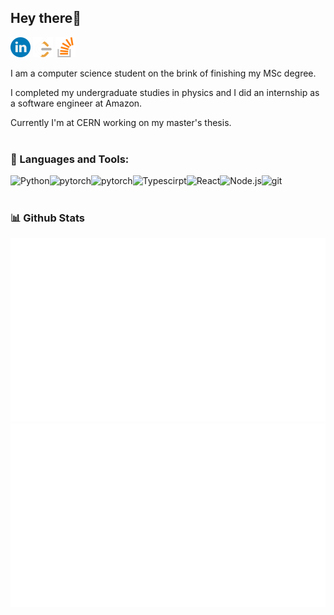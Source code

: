 ## Hey there👋
<a href='https://www.linkedin.com/in/pinzauti/'><img alt="linkedin" src="https://raw.githubusercontent.com/Pinzauti/Pinzauti/master/img/linkedin.png" height='32px'/></a>
<a href='https://leetcode.com/Pinzauti/'><img alt="leetcode" src="https://raw.githubusercontent.com/Pinzauti/Pinzauti/master/img/Leetcode.png" height='32px'/></a>
<a href='https://stackoverflow.com/users/11508156/francesco-pinzauti'><img alt="stackoverflow" src="https://raw.githubusercontent.com/Pinzauti/Pinzauti/master/img/stack-overflow.png" height='32px'/></a>


I am a computer science student on the brink of finishing my MSc degree.

I completed my undergraduate studies in physics and I did an internship as a software engineer at Amazon.

Currently I'm at CERN working on my master's thesis. 
<br/>
<br/>


### 🔨 Languages and Tools:
<a href="https://www.python.org" target="_blank"><img align="left" alt="Python" height ="42px" src="https://raw.githubusercontent.com/rahul-jha98/github_readme_icons/main/language_and_tools/square/python/python.svg"></a>
<a href="https://pytorch.org/" target="_blank"> <img align="left" src="https://raw.githubusercontent.com/rahul-jha98/github_readme_icons/main/language_and_tools/square/pytorch/pytorch.svg" alt="pytorch" height="42px"/> </a> 
<a href="https://www.docker.com/" target="_blank"> <img align="left" src="https://raw.githubusercontent.com/rahul-jha98/github_readme_icons/main/language_and_tools/square/docker/docker.svg" alt="pytorch" height="42px"/> </a> 
<a href="https://www.typescriptlang.org/" target="_blank"><img align="left" alt="Typescirpt" height ="42px" src="https://raw.githubusercontent.com/rahul-jha98/github_readme_icons/main/language_and_tools/square/typescript/typescript.svg"></a>
<a href="https://reactjs.org/" target="_blank"> <img align="left" alt="React" height ="42px" src="https://raw.githubusercontent.com/rahul-jha98/github_readme_icons/main/language_and_tools/square/react/react.svg"></a>
<a href="https://nodejs.org" target="_blank"><img align="left" alt="Node.js" height ="42px" src="https://raw.githubusercontent.com/rahul-jha98/github_readme_icons/main/language_and_tools/square/node/node.svg"></a>
<a href="https://git-scm.com/" target="_blank"> <img src="https://raw.githubusercontent.com/rahul-jha98/github_readme_icons/main/language_and_tools/square/git-scm/git-scm.svg" align="left" alt="git" height='42px'/> </a>

<br>
<br>

### 📊 Github Stats
  
![Stats Overview](https://raw.githubusercontent.com/Pinzauti/github-stats-transparent/output/generated/overview.svg)
![Most Used Languages](https://raw.githubusercontent.com/Pinzauti/github-stats-transparent/output/generated/languages.svg)

